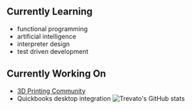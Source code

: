## Currently Learning
- functional programming
- artificial intelligence
- interpreter design
- test driven development

## Currently Working On
- [3D Printing Community]({{site.baseurl}}/printing)
- Quickbooks desktop integration
![Trevato's GitHub stats](https://vercel.trevordobbertin.com/api?username=trevato&show_icons=true&theme=radical)
